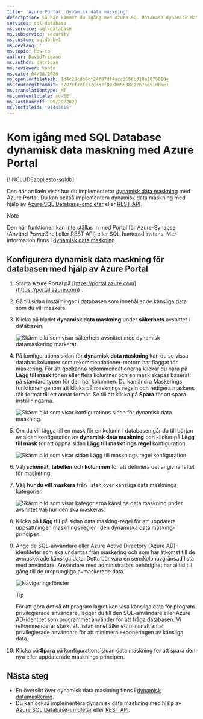 ```yaml
---
title: 'Azure Portal: dynamisk data maskning'
description: Så här kommer du igång med Azure SQL Database dynamisk data maskning i Azure Portal
services: sql-database
ms.service: sql-database
ms.subservice: security
ms.custom: sqldbrb=1
ms.devlang: ''
ms.topic: how-to
author: DavidTrigano
ms.author: datrigan
ms.reviewer: vanto
ms.date: 04/28/2020
ms.openlocfilehash: 1d4c29cdb9cf24f87df4acc3556b318a1079810a
ms.sourcegitcommit: 3792cf7efc12e357f0e3b65638ea7673651db6e1
ms.translationtype: MT
ms.contentlocale: sv-SE
ms.lasthandoff: 09/29/2020
ms.locfileid: "91443615"
---
```

# <a name="get-started-with-sql-database-dynamic-data-masking-with-the-azure-portal"></a>Kom igång med SQL Database dynamisk data maskning med Azure Portal
[!INCLUDE[appliesto-sqldb](../includes/appliesto-sqldb.md)]

Den här artikeln visar hur du implementerar [dynamisk data maskning](dynamic-data-masking-overview.md) med Azure Portal. Du kan också implementera dynamisk data maskning med hjälp av [Azure SQL Database-cmdletar](https://docs.microsoft.com/powershell/module/az.sql/) eller [REST API](https://docs.microsoft.com/rest/api/sql/).

> [!NOTE]
> Den här funktionen kan inte ställas in med Portal för Azure-Synapse (Använd PowerShell eller REST API) eller SQL-hanterad instans. Mer information finns i [dynamisk data maskning](/sql/relational-databases/security/dynamic-data-masking).

## <a name="set-up-dynamic-data-masking-for-your-database-using-the-azure-portal"></a>Konfigurera dynamisk data maskning för databasen med hjälp av Azure Portal

1. Starta Azure Portal på [https://portal.azure.com](https://portal.azure.com) .
2. Gå till sidan Inställningar i databasen som innehåller de känsliga data som du vill maskera.
3. Klicka på bladet **dynamisk data maskning** under **säkerhets** avsnittet i databasen.

   ![Skärm bild som visar säkerhets avsnittet med dynamisk datamaskering markerat.](./media/dynamic-data-masking-configure-portal/4_ddm_settings_tile.png)

4. På konfigurations sidan för **dynamisk data maskning** kan du se vissa databas kolumner som rekommendationer-motorn har flaggat för maskering. För att godkänna rekommendationerna klickar du bara på **Lägg till mask** för en eller flera kolumner och en mask skapas baserat på standard typen för den här kolumnen. Du kan ändra Maskerings funktionen genom att klicka på masknings regeln och redigera maskens fält format till ett annat format. Se till att klicka på **Spara** för att spara inställningarna.

    ![Skärm bild som visar konfigurations sidan för dynamisk data maskning.](./media/dynamic-data-masking-configure-portal/5_ddm_recommendations.png)

5. Om du vill lägga till en mask för en kolumn i databasen går du till början av sidan konfiguration av **dynamisk data maskning** och klickar på **Lägg till mask** för att öppna sidan **Lägg till masknings regel** konfiguration.

    ![Skärm bild som visar sidan Lägg till masknings regel konfiguration.](./media/dynamic-data-masking-configure-portal/6_ddm_add_mask.png)

6. Välj **schemat**, **tabellen** och **kolumnen** för att definiera det angivna fältet för maskering.
7. **Välj hur du vill maskera** från listan över känsliga data masknings kategorier.

    ![Skärm bild som visar kategorierna känsliga data maskning under avsnittet Välj hur den ska maskeras.](./media/dynamic-data-masking-configure-portal/7_ddm_mask_field_format.png)

8. Klicka på **Lägg till** på sidan data masking-regel för att uppdatera uppsättningen masknings regler i den dynamiska data masking-principen.
9. Ange de SQL-användare eller Azure Active Directory (Azure AD)-identiteter som ska undantas från maskering och som har åtkomst till de avmaskerade känsliga data. Detta bör vara en semikolonavgränsad lista med användare. Användare med administratörs behörighet har alltid till gång till de ursprungliga avmaskerade data.

    ![Navigeringsfönster](./media/dynamic-data-masking-configure-portal/8_ddm_excluded_users.png)

    > [!TIP]
    > För att göra det så att program lagret kan visa känsliga data för program privilegierade användare, lägger du till den SQL-användare eller Azure AD-identitet som programmet använder för att fråga databasen. Vi rekommenderar starkt att listan innehåller ett minimalt antal privilegierade användare för att minimera exponeringen av känsliga data.

10. Klicka på **Spara** på konfigurations sidan data maskning för att spara den nya eller uppdaterade masknings principen.

## <a name="next-steps"></a>Nästa steg

- En översikt över dynamisk data maskning finns i [dynamisk datamaskering](dynamic-data-masking-overview.md).
- Du kan också implementera dynamisk data maskning med hjälp av [Azure SQL Database-cmdletar](https://docs.microsoft.com/powershell/module/az.sql/) eller [REST API](https://docs.microsoft.com/rest/api/sql/).
